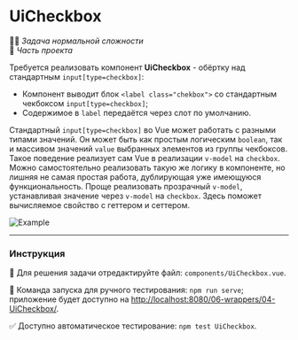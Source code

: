 # UiCheckbox

👷🏻 _Задача нормальной сложности_\
💼 _Часть проекта_

<!--start_statement-->

Требуется реализовать компонент **UiCheckbox** - обёртку над стандартным `input[type=checkbox]`:

- Компонент выводит блок `<label class="chekbox">` со стандартным чекбоксом `input[type=checkbox]`;
- Содержимое в `label` передаётся через слот по умолчанию.

Стандартный `input[type=checkbox]` во Vue может работать с разными типами значений. Он может быть как простым логическим
`boolean`, так и массивом значений `value` выбранных элементов из группы чекбоксов. Такое поведение реализует сам Vue в
реализации `v-model` на `checkbox`. Можно самостоятельно реализовать такую же логику в компоненте, но лишняя не самая
простая работа, дублирующая уже имеющуюся функциональность. Проще реализовать прозрачный `v-model`, устанавливая
значение через `v-model` на `checkbox`. Здесь поможет вычисляемое свойство с геттером и сеттером.

<img src="https://i.imgur.com/GAsDOrQ.gif" alt="Example" style="max-width: 100%" />

<!--end_statement-->

---

### Инструкция

📝 Для решения задачи отредактируйте файл: `components/UiCheckbox.vue`.

🚀 Команда запуска для ручного тестирования: `npm run serve`;\
приложение будет доступно на [http://localhost:8080/06-wrappers/04-UiCheckbox/](http://localhost:8080/06-wrappers/04-UiCheckbox/).

✅ Доступно автоматическое тестирование: `npm test UiCheckbox`.
